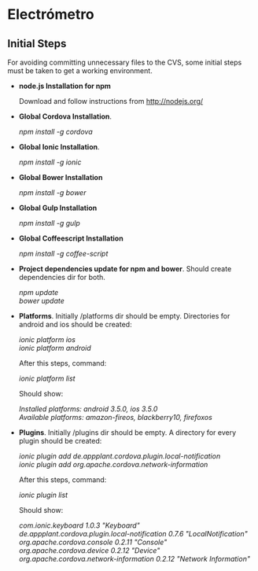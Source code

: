 Electrómetro
==============

Initial Steps
--------------

For avoiding committing unnecessary files to the CVS, some initial steps must be taken to get a working environment.

- **node.js Installation for npm**

    Download and follow instructions from http://nodejs.org/

- **Global Cordova Installation**.

    *npm install -g cordova*

- **Global Ionic Installation**.

    *npm install -g ionic*

- **Global Bower Installation**

    *npm install -g bower*

- **Global Gulp Installation**

    *npm install -g gulp*
    
- **Global Coffeescript Installation**

    *npm install -g coffee-script*

- **Project dependencies update for npm and bower**. Should create dependencies dir for both.

    *npm update*   
    *bower update*

- **Platforms**. Initially /platforms dir should be empty. Directories for android and ios should be created:

    *ionic platform ios*   
    *ionic platform android*

    After this steps, command:
    
    *ionic platform list*  

    Should show:

    *Installed platforms: android 3.5.0, ios 3.5.0*   
    *Available platforms: amazon-fireos, blackberry10, firefoxos*

- **Plugins**. Initially /plugins dir should be empty. A directory for every plugin should be created:

    *ionic plugin add de.appplant.cordova.plugin.local-notification*   
    *ionic plugin add org.apache.cordova.network-information*

    After this steps, command:

    *ionic plugin list*    

    Should show:
    
    *com.ionic.keyboard 1.0.3 "Keyboard"*   
    *de.appplant.cordova.plugin.local-notification 0.7.6 "LocalNotification"*   
    *org.apache.cordova.console 0.2.11 "Console"*   
    *org.apache.cordova.device 0.2.12 "Device"*   
    *org.apache.cordova.network-information 0.2.12 "Network Information"*
